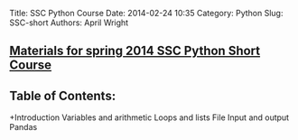 Title: SSC Python Course
Date: 2014-02-24 10:35
Category: Python
Slug: SSC-short
Authors: April Wright

    

## [Materials for spring 2014 SSC Python Short Course](http://wrightaprilm.github.io/ssc.html)

## Table of Contents:

+Introduction
Variables and arithmetic
Loops and lists
File Input and output
Pandas
